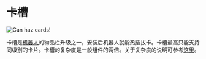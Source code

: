 # 卡槽

![Can haz cards!](oredict:oc:cardContainer1)

卡槽是[机器人](../block/robot.md)的物品栏升级之一，安装后机器人就能热插拔卡。卡槽最高只能支持同级别的卡片。卡槽的复杂度是一般组件的两倍。关于复杂度的说明可参考[这里](../block/robot.md)。

